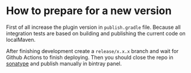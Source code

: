 # How to prepare for a new version

First of all increase the plugin version in `publish.gradle` file. 
Because all integration tests are based on building and publishing the
current code on localMaven.

After finishing development create a `release/x.x.x` branch and wait for Github Actions to finish deploying.
Then you should close the repo in [sonatype](https://oss.sonatype.org/) and publish manually in bintray panel.